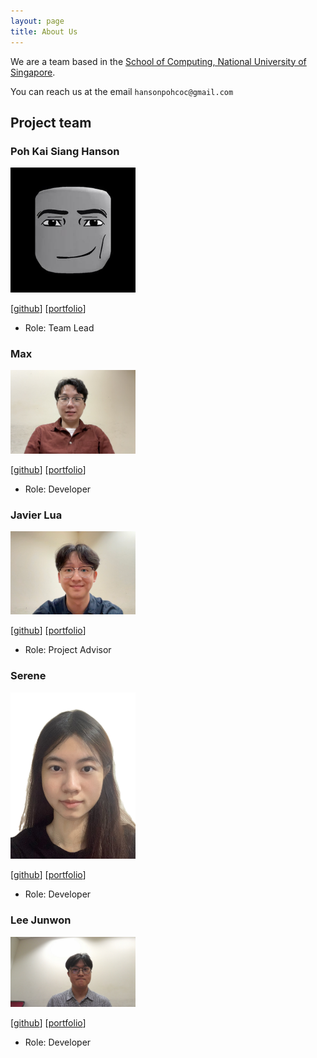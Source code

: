 ```yaml
---
layout: page
title: About Us
---
```


We are a team based in the [School of Computing, National University of Singapore](https://www.comp.nus.edu.sg).

You can reach us at the email `hansonpohcoc@gmail.com`

## Project team

### Poh Kai Siang Hanson

<img src="images/hansonpoh.png" width="200px">

[[github](https://github.com/hansonpoh)]
[[portfolio](team/hansonpoh.md)]

* Role: Team Lead

### Max

<img src="images/meckss.png" width="200px">

[[github](https://github.com/Meckss)]
[[portfolio](team/max.md)]

* Role: Developer

### Javier Lua

<img src="images/javier-lua.png" width="200px">

[[github](https://github.com/javier-lua)]
[[portfolio](team/javier.md)]
* Role: Project Advisor

### Serene

<img src="images/serenelwt.png" width="200px">

[[github](https://github.com/serenelwt)]
[[portfolio](team/serenelwt.md)]

* Role: Developer

### Lee Junwon

<img src="images/nownuj.png" width="200px">

[[github](https://github.com/NownuJ)]
[[portfolio](team/nownuj.md)]

* Role: Developer
